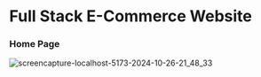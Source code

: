 # Full Stack E-Commerce Website
### Home Page
![screencapture-localhost-5173-2024-10-26-21_48_33](https://github.com/user-attachments/assets/17e062b9-8bd1-47db-ab62-1cc4c6c4be88)

